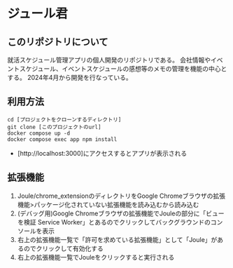 # ジュール君

## このリポジトリについて
就活スケジュール管理アプリの個人開発のリポジトリである。
会社情報やイベントスケジュール、イベントスケジュールの感想等のメモの管理を機能の中心とする。
2024年4月から開発を行なっている。

## 利用方法
```
cd [プロジェクトをクローンするディレクトリ]
git clone [このプロジェクトのurl]
docker compose up -d
docker compose exec app npm install
```
- [http://localhost:3000]にアクセスするとアプリが表示される

## 拡張機能
1. Joule/chrome_extensionのディレクトリをGoogle Chromeブラウザの拡張機能>パッケージ化されていない拡張機能を読み込むから読み込む
2. (デバッグ用)Google Chromeブラウザの拡張機能でJouleの部分に「ビューを検証 Service Worker」とあるのでクリックしてバックグラウンドのコンソールを表示
3. 右上の拡張機能一覧で「許可を求めている拡張機能」として「Joule」があるのでクリックして有効化する
4. 右上の拡張機能一覧でJouleをクリックすると実行される